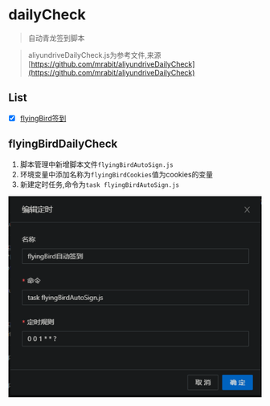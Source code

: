 # dailyCheck

>自动青龙签到脚本

> aliyundriveDailyCheck.js为参考文件,来源[https://github.com/mrabit/aliyundriveDailyCheck](https://github.com/mrabit/aliyundriveDailyCheck)

## List

- [x] [flyingBird签到](#1.2)

## flyingBirdDailyCheck

1. 脚本管理中新增脚本文件`flyingBirdAutoSign.js`
2. 环境变量中添加名称为`flyingBirdCookies`值为cookies的变量
3. 新建定时任务,命令为`task flyingBirdAutoSign.js`

![定时任务](./image/img1.png)
